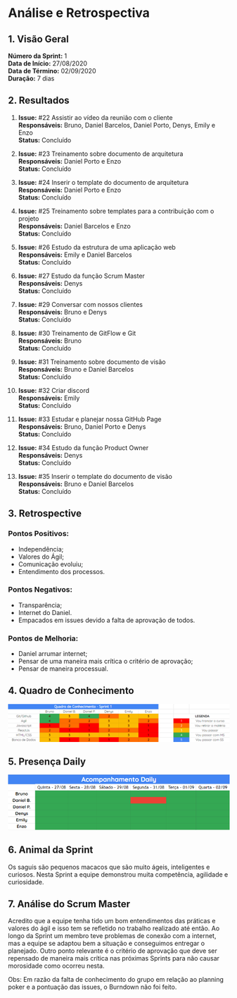 # Análise e Retrospectiva

## 1. Visão Geral
**Número da Sprint:** 1<br>
**Data de Início:** 27/08/2020<br>
**Data de Término:** 02/09/2020<br>
**Duração:** 7 dias<br>

## 2. Resultados

1. **Issue:** #22 Assistir ao vídeo da reunião com o cliente<br>
**Responsáveis:** Bruno, Daniel Barcelos, Daniel Porto, Denys, Emily e Enzo<br>
**Status:** Concluído<br>

2. **Issue:** #23 Treinamento sobre documento de arquitetura<br>
**Responsáveis:** Daniel Porto e Enzo<br>
**Status:** Concluído<br>

3. **Issue:** #24 Inserir o template do documento de arquitetura<br>
**Responsáveis:** Daniel Porto e Enzo<br>
**Status:** Concluído<br>

4. **Issue:** #25 Treinamento sobre templates para a contribuição com o projeto<br>
**Responsáveis:** Daniel Barcelos e Enzo<br>
**Status:** Concluído<br>

5. **Issue:** #26 Estudo da estrutura de uma aplicação web<br>
**Responsáveis:** Emily e Daniel Barcelos<br>
**Status:** Concluído<br>

6. **Issue:** #27 Estudo da função Scrum Master<br>
**Responsáveis:** Denys<br>
**Status:** Concluído<br>

7. **Issue:** #29 Conversar com nossos clientes<br>
**Responsáveis:** Bruno e Denys<br>
**Status:** Concluído<br>

8. **Issue:** #30 Treinamento de GitFlow e Git<br>
**Responsáveis:** Bruno<br>
**Status:** Concluído<br>

9. **Issue:** #31 Treinamento sobre documento de visão<br>
**Responsáveis:** Bruno e Daniel Barcelos<br>
**Status:** Concluído<br>

10. **Issue:** #32 Criar discord<br>
**Responsáveis:** Emily<br>
**Status:** Concluído<br>

11. **Issue:** #33 Estudar e planejar nossa GitHub Page<br>
**Responsáveis:** Bruno, Daniel Porto e Denys<br>
**Status:** Concluído<br>

12. **Issue:** #34 Estudo da função Product Owner<br>
**Responsáveis:** Denys<br>
**Status:** Concluído<br>

13. **Issue:** #35 Inserir o template do documento de visão<br>
**Responsáveis:** Bruno e Daniel Barcelos<br>
**Status:** Concluído<br>

## 3. Retrospective
### Pontos Positivos:
- Independência;
- Valores do Ágil;
- Comunicação evoluiu;
- Entendimento dos processos.

### Pontos Negativos:
- Transparência;
- Internet do Daniel.
- Empacados em issues devido a falta de aprovação de todos.

### Pontos de Melhoria:
- Daniel arrumar internet;
- Pensar de uma maneira mais crítica o critério de aprovação;
- Pensar de maneira processual. 

## 4. Quadro de Conhecimento

![Quadro de Conhecimentos](../../Imagens/Sprints/Quadro_conhecimento_S1.png)

## 5. Presença  Daily 

![Presença](../../Imagens/Sprints/Daily_Sprint1.png)

## 6. Animal da Sprint
Os saguis são pequenos macacos que são muito ágeis, inteligentes e curiosos. Nesta Sprint a equipe demonstrou muita competência, agilidade e curiosidade.


## 7. Análise do Scrum Master
Acredito que a equipe tenha tido um bom entendimentos das práticas e valores do ágil e isso tem se refletido no trabalho realizado até então. Ao longo da Sprint um membro teve problemas de conexão com a internet, mas a equipe se adaptou bem a situação e conseguimos entregar o planejado. Outro ponto relevante é o critério de aprovação que deve ser repensado de maneira mais crítica nas próximas Sprints para não causar morosidade como ocorreu nesta.

Obs: Em razão da falta de conhecimento do grupo em relação ao planning poker e a pontuação das issues, o Burndown não foi feito.



